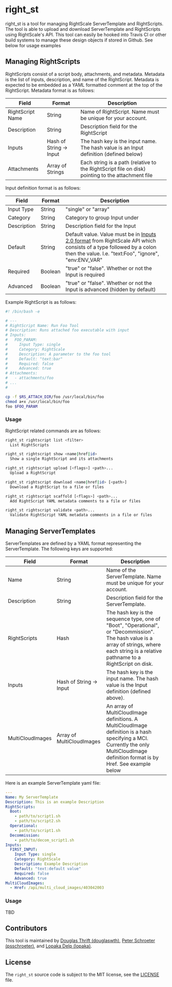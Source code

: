 # right_st

right_st is a tool for managing RightScale ServerTemplate and RightScripts. The tool is able to upload and download ServerTemplate and RightScripts using RightScale's API. This tool can easily be hooked into Travis CI or other build systems to manage these design objects if stored in Github. See below for usage examples

## Managing RightScripts

RightScripts consist of a script body, attachments, and metadata. Metadata is the list of inputs, description, and name of the RightScript. Metadata is expected to be embedded as a YAML formatted comment at the top of the RightScript. Metadata format is as follows:

| Field | Format | Description |
| ----- | ------ | ----------- |
| RightScript Name | String | Name of RightScript. Name must be unique for your account. |
| Description | String | Description field for the RightScript |
| Inputs | Hash of String -> Input | The hash key is the input name. The hash value is an Input definition (defined below) |
| Attachments | Array of Strings | Each string is a path (relative to the RightScript file on disk) pointing to the attachment file |

Input definition format is as follows:

| Field | Format | Description |
| ----- | ------ | ----------- |
| Input Type | String | "single" or "array" |
| Category | String | Category to group Input under |
| Description | String | Description field for the Input |
| Default | String | Default value. Value must be in [Inputs 2.0 format](http://reference.rightscale.com/api1.5/resources/ResourceInputs.html) from RightScale API which consists of a type followed by a colon then the value. I.e. "text:Foo", "ignore", "env:ENV_VAR" |
| Required | Boolean | "true" or "false". Whether or not the Input is required |
| Advanced | Boolean | "true" or "false". Whether or not the Input is advanced (hidden by default) |


Example RightScript is as follows:
```bash
#! /bin/bash -e

# ---
# RightScript Name: Run Foo Tool
# Description: Runs attached foo executable with input
# Inputs:
#   FOO_PARAM:
#     Input Type: single
#     Category: RightScale
#     Description: A parameter to the foo tool
#     Default: "text:bar"
#     Required: false
#     Advanced: true
# Attachments:
#   - attachments/foo
# ...
#

cp -f $RS_ATTACH_DIR/foo /usr/local/bin/foo
chmod a+x /usr/local/bin/foo
foo $FOO_PARAM
```

### Usage
RightScript related commands are as follows:

~~~bash
right_st rightscript list <filter>
  List RightScripts

right_st rightscript show <name|href|id>
  Show a single RightScript and its attachments

right_st rightscript upload [<flags>] <path>...
  Upload a RightScript

right_st rightscript download <name|href|id> [<path>]
  Download a RightScript to a file or files

right_st rightscript scaffold [<flags>] <path>...
  Add RightScript YAML metadata comments to a file or files

right_st rightscript validate <path>...
  Validate RightScript YAML metadata comments in a file or files
~~~


## Managing ServerTemplates

ServerTemplates are defined by a YAML format representing the ServerTemplate. The following keys are supported:

| Field | Format | Description |
| ----- | ------ | ----------- |
| Name | String | Name of the ServerTemplate. Name must be unique for your account. |
| Description | String | Description field for the ServerTemplate. |
| RightScripts | Hash | The hash key is the sequence type, one of "Boot", "Operational", or "Decommission". The hash value is a array of strings, where each string is a relative pathname to a RightScript on disk. |
| Inputs | Hash of String -> Input | The hash key is the input name. The hash value is the Input definition (defined above). |
| MultiCloudImages | Array of MultiCloudImages | An array of MultiCloudImage definitions. A MultiCloudImage definition is a hash specifying a MCI. Currently the only MultiCloudImage definition format is by Href. See example below |

Here is an example ServerTemplate yaml file:
```yaml
---
Name: My ServerTemplate
Description: This is an example Description
RightScripts:
  Boot:
    - path/to/script1.sh
    - path/to/script2.sh
  Operational:
    - path/to/script1.sh
  Decommission:
    - path/to/decom_script1.sh
Inputs:
  FIRST_INPUT:
    Input Type: single
    Category: RightScale
    Description: Example Description
    Default: "text:default value"
    Required: false
    Advanced: true
MultiCloudImages:
  - Href: /api/multi_cloud_images/403042003
```

### Usage

TBD

## Contributors

This tool is maintained by [Douglas Thrift (douglaswth)](https://github.com/douglaswth),
[Peter Schroeter (psschroeter)](https://github.com/psschroeter), and [Lopaka Delp (lopaka)](https://github.com/lopaka).

## License

The `right_st` source code is subject to the MIT license, see the
[LICENSE](https://github.com/douglaswth/right_st/blob/master/) file.
